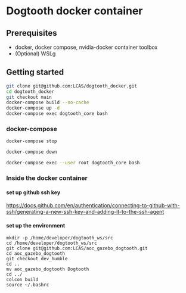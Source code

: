 # Dogtooth docker container 

## Prerequisites

* docker, docker compose, nvidia-docker container toolbox 
* (Optional) WSLg

## Getting started

```bash
git clone git@github.com:LCAS/dogtooth_docker.git
cd dogtooth_docker
git checkout main
docker-compose build --no-cache
docker-compose up -d
docker-compose exec dogtooth_core bash
```

### docker-compose

```bash
docker-compose stop
```

```bash
docker-compose down
```

```bash
docker-compose exec --user root dogtooth_core bash
```

### Inside the docker container 
#### set up github ssh key 
https://docs.github.com/en/authentication/connecting-to-github-with-ssh/generating-a-new-ssh-key-and-adding-it-to-the-ssh-agent 

#### set up the environment 
    mkdir -p /home/developer/dogtooth_ws/src 
    cd /home/developer/dogtooth_ws/src 
    git clone git@github.com:LCAS/aoc_gazebo_dogtooth.git
    cd aoc_gazebo_dogtooth
    git checkout dev_humble
    cd ..
    mv aoc_gazebo_dogtooth Dogtooth
    cd ../
    colcon build 
    source ~/.bashrc 

